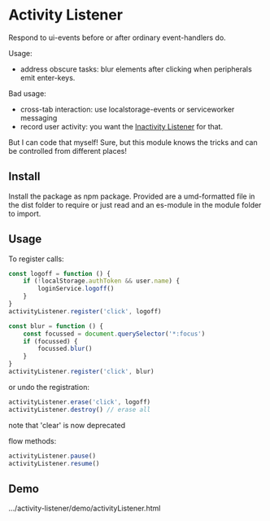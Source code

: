 # Activity Listener

Respond to ui-events before or after ordinary event-handlers do.

Usage:
* address obscure tasks:
    blur elements after clicking when peripherals emit enter-keys.

Bad usage:
* cross-tab interaction:
    use localstorage-events or serviceworker messaging
* record user activity:
    you want the [Inactivity Listener](https://www.npmjs.com/package/inactivity-listener)
    for that.

But I can code that myself!
Sure, but this module knows the tricks and can be controlled from different places!

## Install

Install the package as npm package. Provided are
a umd-formatted file in the dist folder to require or just read
and an es-module in the module folder to import.

## Usage

To register calls:

```js
const logoff = function () {
    if (!localStorage.authToken && user.name) {
        loginService.logoff()
    }
}
activityListener.register('click', logoff)
```
```js
const blur = function () {
    const focussed = document.querySelector('*:focus')
    if (focussed) {
        focussed.blur()
    }
}
activityListener.register('click', blur)
```

or undo the registration:

```js
activityListener.erase('click', logoff)
activityListener.destroy() // erase all
```
note that 'clear' is now deprecated

flow methods:
```js
activityListener.pause()
activityListener.resume()
```

## Demo

.../activity-listener/demo/activityListener.html
